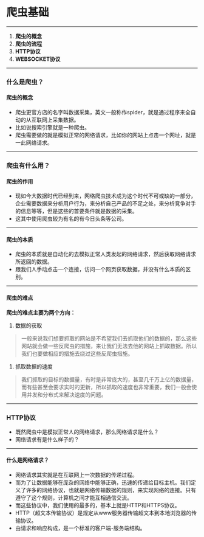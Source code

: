 # 爬虫基础

---

1. **爬虫的概念**
2. **爬虫的流程**
3. **HTTP协议**
4. **WEBSOCKET协议**

---

### 什么是爬虫？

#### **爬虫的概念**

* 爬虫更官方店的名字叫数据采集，英文一般称作spider，就是通过程序来全自动的从互联网上采集数据。
* 比如说搜索引擎就是一种爬虫。
* 爬虫需要做的就是模拟正常的网络请求，比如你的网站上点击一个网址，就是一此网络请求。

---

### **爬虫有什么用？**

#### **爬虫的作用**

* 现如今大数据时代已经到来，网络爬虫技术成为这个时代不可或缺的一部分，企业需要数据来分析用户行为，来分析自己产品的不足之处，来分析竞争对手的信息等等，但是这些的首要条件就是数据的采集。
* 这其中使用爬虫较为有名的有今日头条等公司。

---

#### **爬虫的本质**

* 爬虫的本质就是自动化的去模拟正常人类发起的网络请求，然后获取网络请求所返回的数据。
* 跟我们人手动点击一个连接，访问一个网页获取数据，并没有什么本质的区别。

---

#### **爬虫的难点**

**爬虫的难点主要为两个方向：**

1. 数据的获取

> 一般来说我们想要抓取的网站是不希望我们去抓取他们的数据的，那么这些网站就会做一些反爬虫的措施，来让我们无法去他的网站上抓取数据。所以我们也要做相应的措施去绕过这些反爬虫措施。

1. 抓取数据的速度

> 我们抓取的目标的数据量，有时是非常庞大的，甚至几千万上亿的数据量，而有些甚至会要求实时的更新，所以抓取的速度也非常重要，我们一般会使用并发和分布式来解决速度的问题。

---

### HTTP协议

* 既然爬虫中是模拟正常人的网络请求，那么网络请求是什么？
* 网络请求有是什么样子的？

---

#### 什么是网络请求？

* 网络请求其实就是在互联网上一次数据的传递过程。
* 而为了让数据能够在庞杂的网络中能够正确，迅速的传递给目标主机。我们定义了许多的网络协议，也就是网络传输数据的规则，来实现网络的连接。只有遵守了这个规则，计算机之间才能互相通信交流。
* 而这些协议中，我们使用的最多的，基本上就是HTTP和HTTPS协议。
* HTTP（超文本传输协议）是规定从www服务器传输超文本到本地浏览器的传输协议。
* 由请求和响应构成，是一个标准的客户端-服务端结构。



